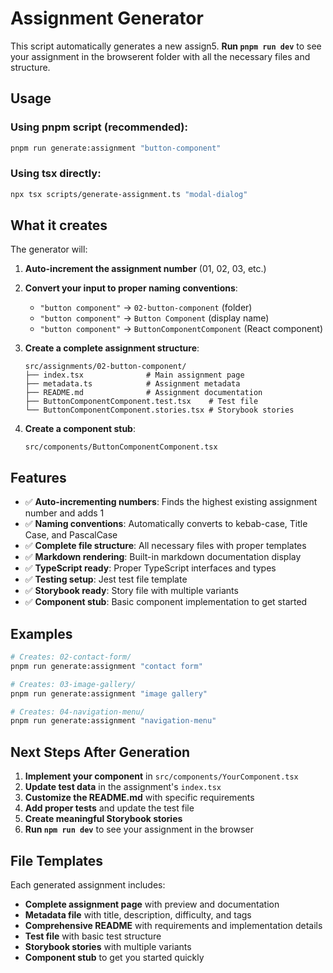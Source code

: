 # Assignment Generator

This script automatically generates a new assign5. **Run `pnpm run dev`** to see your assignment in the browserent folder with all the necessary files and structure.

## Usage

### Using pnpm script (recommended):

```bash
pnpm run generate:assignment "button-component"
```

### Using tsx directly:

```bash
npx tsx scripts/generate-assignment.ts "modal-dialog"
```

## What it creates

The generator will:

1. **Auto-increment the assignment number** (01, 02, 03, etc.)
2. **Convert your input to proper naming conventions**:

   - `"button component"` → `02-button-component` (folder)
   - `"button component"` → `Button Component` (display name)
   - `"button component"` → `ButtonComponentComponent` (React component)

3. **Create a complete assignment structure**:

   ```
   src/assignments/02-button-component/
   ├── index.tsx              # Main assignment page
   ├── metadata.ts            # Assignment metadata
   ├── README.md              # Assignment documentation
   ├── ButtonComponentComponent.test.tsx    # Test file
   └── ButtonComponentComponent.stories.tsx # Storybook stories
   ```

4. **Create a component stub**:
   ```
   src/components/ButtonComponentComponent.tsx
   ```

## Features

- ✅ **Auto-incrementing numbers**: Finds the highest existing assignment number and adds 1
- ✅ **Naming conventions**: Automatically converts to kebab-case, Title Case, and PascalCase
- ✅ **Complete file structure**: All necessary files with proper templates
- ✅ **Markdown rendering**: Built-in markdown documentation display
- ✅ **TypeScript ready**: Proper TypeScript interfaces and types
- ✅ **Testing setup**: Jest test file template
- ✅ **Storybook ready**: Story file with multiple variants
- ✅ **Component stub**: Basic component implementation to get started

## Examples

```bash
# Creates: 02-contact-form/
pnpm run generate:assignment "contact form"

# Creates: 03-image-gallery/
pnpm run generate:assignment "image gallery"

# Creates: 04-navigation-menu/
pnpm run generate:assignment "navigation-menu"
```

## Next Steps After Generation

1. **Implement your component** in `src/components/YourComponent.tsx`
2. **Update test data** in the assignment's `index.tsx`
3. **Customize the README.md** with specific requirements
4. **Add proper tests** and update the test file
5. **Create meaningful Storybook stories**
6. **Run `npm run dev`** to see your assignment in the browser

## File Templates

Each generated assignment includes:

- **Complete assignment page** with preview and documentation
- **Metadata file** with title, description, difficulty, and tags
- **Comprehensive README** with requirements and implementation details
- **Test file** with basic test structure
- **Storybook stories** with multiple variants
- **Component stub** to get you started quickly
